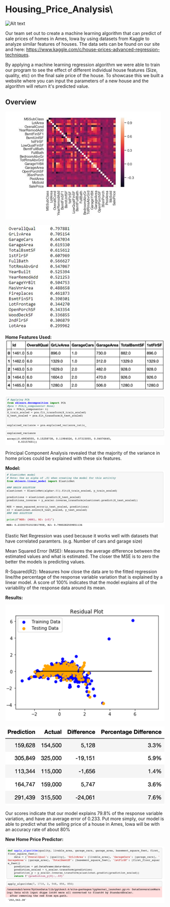 # Housing_Price_Analysis\
![Alt text](https://a1.r9cdn.net/rimg/himg/ef/91/94/sembo-US-H254064-294144a_hb_a_003.jpg_resizeMode=FitInside_formatSettings=jpeg(quality-90)-663391.jpg?width=500&height=350&crop=true&caller=HotelDetailsPhoto "Iowa House")

Our team set out to create a machine learning algorithm that can predict of sale prices of homes in Ames, Iowa by using datasets from Kaggle to analyze similar features of houses. The data sets can be found on our site and here: https://www.kaggle.com/c/house-prices-advanced-regression-techniques.

By applying a machine learning regression algorithm we were able to train our program to see the effect of different individual house features (Size, quality, etc) on the final sale price of the house. To showcase this we built a website where you can input the parameters of a new house and the algorithm will return it's predicted value.

## Overview
![Alt text](https://github.com/DLaury/Housing_Price_Analysis/blob/master/Iowa%20Images/Correlation%20Matrix.JPG)

![Alt text](https://github.com/DLaury/Housing_Price_Analysis/blob/master/Iowa%20Images/Correlation%20Matrix%202.JPG)


**Home Features Used:**
![Alt text](https://github.com/DLaury/Housing_Price_Analysis/blob/master/Iowa%20Images/Dataframe.png)

![Alt text](https://github.com/DLaury/Housing_Price_Analysis/blob/master/Iowa%20Images/Explained_Variance.png)

Principal Component Analysis revealed that the majority of the variance in home prices could be explained with these six features. 

**Model:**
![Alt text](https://github.com/DLaury/Housing_Price_Analysis/blob/master/Iowa%20Images/Elastic_Net_Model.png)

Elastic Net Regression was used because it works well with datasets that have correlated paramters. (e.g. Number of cars and garage size)

Mean Squared Error (MSE): Measures the average difference between the estimated values and what is estimated. The closer the MSE is to zero the better the models is predicting values.

R-Squared(R2): Measures how close the data are to the fitted regression line/the percentage of the response variable variation that is explained by a linear model. A score of 100% indicates that the model explains all of the variability of the response data around its mean. 


**Results:**

![Alt text](https://github.com/DLaury/Housing_Price_Analysis/blob/master/Iowa%20Images/Chart.png)

![Alt text](https://github.com/DLaury/Housing_Price_Analysis/blob/master/Iowa%20Images/Predict_vs_actual_percentage.png)

Our scores indicate that our model explains 79.8% of the response variable variation, and have an average error of 0.233. Put more simply, our model is able to predict what the selling price of a house in Ames, Iowa will be with an accuracy rate of about 80% 

**New Home Price Predictor:**

![Alt text](https://github.com/DLaury/Housing_Price_Analysis/blob/master/Iowa%20Images/Predictor_algorithm.png)
